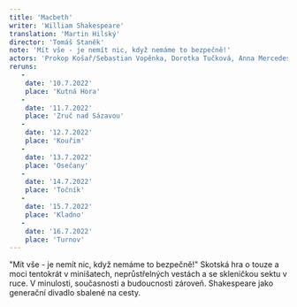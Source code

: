 ```yaml
---
title: 'Macbeth'
writer: 'William Shakespeare'
translation: 'Martin Hilský'
director: 'Tomáš Staněk'
note: 'Mít vše - je nemít nic, když nemáme to bezpečně!'
actors: 'Prokop Košař/Sebastian Vopěnka, Dorotka Tučková, Anna Mercedes Čtvrtníčková, Vilma Vojtíšková, Anna Maria Jarkovská, Theresia Anna Hakenová, Matěj Zahajský, Lukáš Cenker a Jiří Dejl'
reruns:
   -  
    date: '10.7.2022'
    place: 'Kutná Hora' 
   -
    date: '11.7.2022'
    place: 'Zruč nad Sázavou'
   - 
    date: '12.7.2022'  
    place: 'Kouřim'
   - 
    date: '13.7.2022'
    place: 'Osečany'
   - 
    date: '14.7.2022'
    place: 'Točník'
   - 
    date: '15.7.2022'
    place: 'Kladno'
   - 
    date: '16.7.2022'
    place: 'Turnov'
---
```

"Mít vše - je nemít nic, když nemáme to bezpečně!"
Skotská hra o touze a moci tentokrát v minišatech, neprůstřelných vestách a se skleničkou sektu v ruce. V minulosti, současnosti a budoucnosti zároveň. Shakespeare jako generační divadlo sbalené na cesty.
